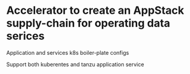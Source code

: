 # Accelerator to create an AppStack supply-chain for operating data serices

Application and services k8s boiler-plate configs

Support both kuberentes and tanzu application service